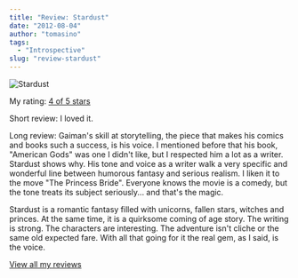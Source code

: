 ```yaml
---
title: "Review: Stardust"
date: "2012-08-04"
author: "tomasino"
tags:
  - "Introspective"
slug: "review-stardust"
---
```


![Stardust](https://photo.goodreads.com/books/1328433738m/16793.jpg)

My rating: [4 of 5 stars][]

Short review: I loved it.

Long review: Gaiman's skill at storytelling, the piece that makes his
comics and books such a success, is his voice. I mentioned before that
his book, "American Gods" was one I didn't like, but I respected him a
lot as a writer. Stardust shows why. His tone and voice as a writer walk
a very specific and wonderful line between humorous fantasy and serious
realism. I liken it to the move "The Princess Bride". Everyone knows the
movie is a comedy, but the tone treats its subject seriously... and
that's the magic.

Stardust is a romantic fantasy filled with unicorns, fallen stars,
witches and princes. At the same time, it is a quirksome coming of age
story. The writing is strong. The characters are interesting. The
adventure isn't cliche or the same old expected fare. With all that
going for it the real gem, as I said, is the voice.

[View all my reviews][4 of 5 stars]

  [4 of 5 stars]: https://www.goodreads.com/review/show/273950252
